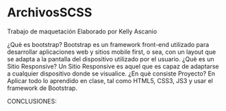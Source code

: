 # ArchivosSCSS
Trabajo de maquetación
Elaborado por Kelly Ascanio

¿Què es bootstrap? Bootstrap es un framework front-end utilizado para desarrollar aplicaciones web y sitios mobile first, o sea, con un layout que se adapta a la pantalla del dispositivo utilizado por el usuario.
¿Què es un Sitio Responsive? Un Sitio Responsive es aquel que es capaz de adaptarse a cualquier dispositivo donde se visualice.
¿En què consiste Proyecto? En Aplicar todo lo aprendido en clase, tal como HTML5, CSS3, JS3 y usar el framework de Bootstrap.

CONCLUSIONES: 
